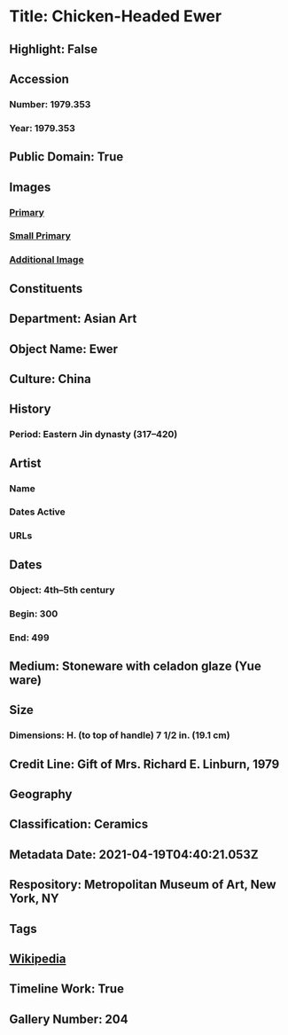 # Title: Chicken-Headed Ewer
## Highlight: False
## Accession
### Number: 1979.353
### Year: 1979.353
## Public Domain: True
## Images
### [Primary](https://images.metmuseum.org/CRDImages/as/original/DP-14609-030.jpg)
### [Small Primary](https://images.metmuseum.org/CRDImages/as/web-large/DP-14609-030.jpg)
### [Additional Image](https://images.metmuseum.org/CRDImages/as/original/DP-14609-031.jpg)
## Constituents
## Department: Asian Art
## Object Name: Ewer
## Culture: China
## History
### Period: Eastern Jin dynasty (317–420)
## Artist
### Name
### Dates Active
### URLs
## Dates
### Object: 4th–5th century
### Begin: 300
### End: 499
## Medium: Stoneware with celadon glaze (Yue ware)
## Size
### Dimensions: H. (to top of handle) 7 1/2 in. (19.1 cm)
## Credit Line: Gift of Mrs. Richard E. Linburn, 1979
## Geography
## Classification: Ceramics
## Metadata Date: 2021-04-19T04:40:21.053Z
## Respository: Metropolitan Museum of Art, New York, NY
## Tags
## [Wikipedia](https://www.wikidata.org/wiki/Q83562286)
## Timeline Work: True
## Gallery Number: 204